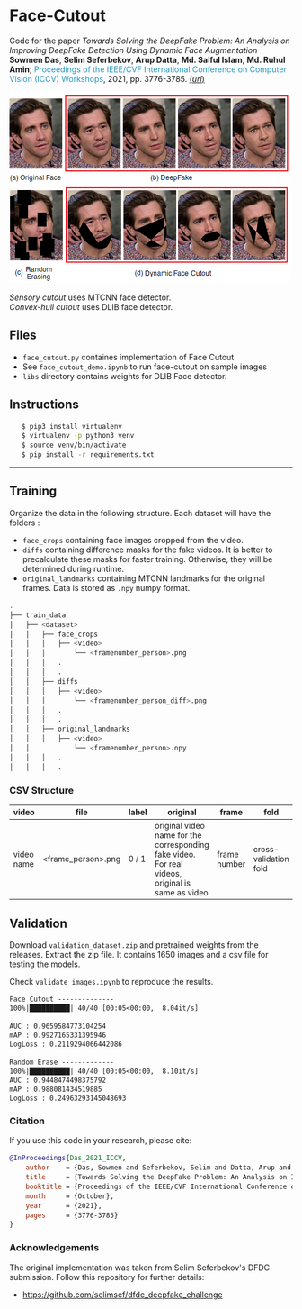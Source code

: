 # Face-Cutout
Code for the paper *Towards Solving the DeepFake Problem: An Analysis on Improving DeepFake Detection Using Dynamic Face Augmentation* **Sowmen Das**, **Selim Seferbekov**, **Arup Datta**, **Md. Saiful Islam**, **Md. Ruhul Amin**; <span style="color:#2596be
">Proceedings of the IEEE/CVF International Conference on Computer Vision (ICCV) Workshops</span>, 2021, pp. 3776-3785. [(*url*)](https://openaccess.thecvf.com/content/ICCV2021W/RPRMI/html/Das_Towards_Solving_the_DeepFake_Problem_An_Analysis_on_Improving_DeepFake_ICCVW_2021_paper.html)

![](test_samples/intro.png "")

*Sensory cutout* uses MTCNN face detector. </br>
*Convex-hull cutout* uses DLIB face detector.

## Files
- `face_cutout.py` containes implementation of Face Cutout
- See `face_cutout_demo.ipynb` to run face-cutout on sample images
- `libs` directory contains weights for DLIB Face detector.


## Instructions
```bash
   $ pip3 install virtualenv
   $ virtualenv -p python3 venv 
   $ source venv/bin/activate
   $ pip install -r requirements.txt
```
---------------------------------------------------------------------------------


## Training

Organize the data in the following structure. Each dataset will have the folders :
- `face_crops` containing face images cropped from the video.
- `diffs` containing difference masks for the fake videos. It is better to precalculate these masks for faster training. Otherwise, they will be determined during runtime.
- `original_landmarks` containing MTCNN landmarks for the original frames. Data is stored as `.npy` numpy format.
  
```bash
.
├── train_data
│   ├── <dataset>
│   │   ├── face_crops
│   │   │   ├── <video>
│   │   │       └── <framenumber_person>.png
│   │   │   .
│   │   │   .
│   │   ├── diffs
│   │   │   ├── <video>
│   │   │       └── <framenumber_person_diff>.png
│   │   │   .
│   │   │   .
│   │   ├── original_landmarks
│   │   │   ├── <video>
│   │           └── <framenumber_person>.npy
│   │   │   .
│   │   │   .

```

### CSV Structure

| video       | file                    | label | original | frame | fold | dataset |
| ----------- | -----------             | ------ | -------- | ----- | ---- | ------ |
| video name  | <frame_person>.png      |   0 / 1    | original video name for the corresponding fake video. For real videos, original is same as video | frame number | cross-validation fold | dfdc / celebdf/ ffpp


## Validation

Download `validation_dataset.zip` and pretrained weights from the releases. Extract the zip file. It contains 1650 images and a csv file for testing the models. </br>

Check `validate_images.ipynb` to reproduce the results.

```
Face Cutout --------------
100%|██████████| 40/40 [00:05<00:00,  8.04it/s]

AUC : 0.9659584773104254
mAP : 0.9927165331395946
LogLoss : 0.2119294066442086

Random Erase -------------
100%|██████████| 40/40 [00:05<00:00,  8.10it/s]
AUC : 0.9448474498375792
mAP : 0.988081434519885
LogLoss : 0.24963293145048693
```

### Citation
If you use this code in your research, please cite:

```bibtex
@InProceedings{Das_2021_ICCV,
    author    = {Das, Sowmen and Seferbekov, Selim and Datta, Arup and Islam, Md. Saiful and Amin, Md. Ruhul},
    title     = {Towards Solving the DeepFake Problem: An Analysis on Improving DeepFake Detection Using Dynamic Face Augmentation},
    booktitle = {Proceedings of the IEEE/CVF International Conference on Computer Vision (ICCV) Workshops},
    month     = {October},
    year      = {2021},
    pages     = {3776-3785}
}
```

### Acknowledgements

The original implementation was taken from Selim Seferbekov's DFDC submission. Follow this repository for further details:

- https://github.com/selimsef/dfdc_deepfake_challenge

